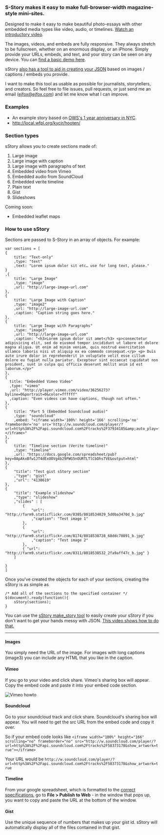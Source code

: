 ### S-Story makes it easy to make full-browser-width magazine-style mini-sites.

Designed to make it easy to make beautiful photo-essays with other embedded media types like video, audio, or timelines. [Watch an introductory video](https://vimeo.com/50500145).

The images, videos, and embeds are fully responsive. They always stretch to be fullscreen, whether on an enormous display, or an iPhone. Simply provide your URLs, embeds, and text, and your story can be seen on any device. You can [find a basic demo here](http://ejfox.github.com/sStory/).

sStory [also has a tool to aid in creating your JSON](http://ejfox.github.com/sStory/make_story.html) based on images / captions / embeds you provide.

I want to make this tool as usable as possible for journalists, storytellers, and creators. So feel free to file issues, pull requests, or just send me an email (ejfox@ejfox.com) and let me know what I can improve.

### Examples
+ An example story based on [OWS's 1 year anniversary in NYC](http://ejfox.github.com/sStory/nyc_s17.html).
+ <http://local.wfpl.org/kycir/hooten/>

### Section types
sStory allows you to create sections made of:

1. Large image
2. Large image with caption
3. Large image with paragraphs of text
4. Embedded video from Vimeo
5. Embedded audio from SoundCloud
6. Embedded verite timeline
7. Plain text
8. Gist
9. Slideshows

Coming soon:

+ Embedded leaflet maps

### How to use sStory

Sections are passed to S-Story in an array of objects. For example:

    var sections = [
    {
    	title: "Text-only"
    	,type: "text"
    	,text: "Lorem ipsum dolor sit etc… use for long text, please."
    }
    ,{
        title: "Large Image"
        ,type: "image"
        ,url: "http://large-image-url.com"
    },
    {
        title: "Large Image with Caption"
        ,type: "image2"
        ,url: "http://large-image-url.com"
        ,caption: "Caption string goes here."
    },
    {
        title: "Large Image with Paragraphs"
        ,type: "image3"
        ,url: "http://large-image-url.com"
        ,caption: "<h3>Lorem ipsum dolor sit amet</h3> <p>consectetur adipisicing elit, sed do eiusmod tempor incididunt ut labore et dolore magna aliqua. Ut enim ad minim veniam, quis nostrud exercitation ullamco laboris nisi ut aliquip ex ea commodo consequat.</p> <p> Duis aute irure dolor in reprehenderit in voluptate velit esse cillum dolore eu fugiat nulla pariatur. Excepteur sint occaecat cupidatat non proident, sunt in culpa qui officia deserunt mollit anim id est laborum.</p>"
    },
    {
      title: "Embedded Vimeo Video"
      ,type: "vimeo"
      ,url: "http://player.vimeo.com/video/36256273?byline=0&portrait=0&color=ffffff"
      ,caption: "Even videos can have captions, though not often."
    },
    {
        title: "Part 5 (Embedded Soundcloud audio)"
        ,type: "soundcloud"
        ,embed: "<iframe width='100%' height='166' scrolling='no' frameborder='no' src='http://w.soundcloud.com/player/?url=http%3A%2F%2Fapi.soundcloud.com%2Ftracks%2F37934185&amp;auto_play=false&amp;show_artwork=false&amp;color=000000'></iframe>"
    },
    {
        title: "Timeline section (Verite timeline)"
        ,type: "timeline"
        ,url: "https://docs.google.com/spreadsheet/pub?key=0ApAkxBfw1JT4dExOOVg4b29FWG5nOURTLTlCbDhsTVE&output=html"
    },
	{
        "title": "Test gist sStory section"
        ,"type": "gist"
        ,"url": "4138619"
    },
    {
    	"title": "Example slideshow"
    	,"type": "slideshow"
    	,"slides" : [
    		{
    			"url": "http://farm9.staticflickr.com/8305/8018534029_5d0ba3470d_b.jpg"
    			,"caption": "Test image 1"
    		},
    		{
    			"url": "http://farm9.staticflickr.com/8174/8018538728_68ddc70891_b.jpg"
    			,"caption": "Test image 2"
    		},
    		{ "url": "http://farm9.staticflickr.com/8311/8018538532_2fa9aff47c_b.jpg" }
    	]

    }
    ]

Once you've created the objects for each of your sections, creating the sStory is as simple as

    /* Add all of the sections to the specified container */
    $(document).ready(function(){
    	sStory(sections);
    }

You can use the [sStory make_story tool](http://ejfox.github.com/sStory/make_story.html) to easily create your sStory if you don't want to get your hands messy with JSON. [This video shows how to do that.](https://vimeo.com/50500145)

---

#### Images
You simply need the URL of the image. For images with long captions (image3) you can include any HTML that you like in the caption.

#### Vimeo
If you go to your video and click share. Vimeo's sharing box will appear. Copy the embed code and paste it into your embed code section.

![Vimeo howto](http://ejfox.github.com/sStory/howto/howto-vimeo.png)

#### Soundcloud
Go to your soundcloud track and click share. Soundcloud's sharing box will appear. You will need to get the src URL from the embed code and copy it over.

So if your embed code looks like ```<iframe width="100%" height="166" scrolling="no" frameborder="no" src="http://w.soundcloud.com/player/?url=http%3A%2F%2Fapi.soundcloud.com%2Ftracks%2F58373178&show_artwork=true"></iframe>```

Your URL would be ```http://w.soundcloud.com/player/?url=http%3A%2F%2Fapi.soundcloud.com%2Ftracks%2F58373178&show_artwork=true```


#### Timeline
From your google spreadsheet, which is formatted to the [correct specifications](https://docs.google.com/a/digitalartwork.net/previewtemplate?id=0AppSVxABhnltdEhzQjQ4MlpOaldjTmZLclQxQWFTOUE&mode=public), go to **File > Publish to Web** - in the window that pops up, you want to copy and paste the URL at the bottom of the window.

#### Gist
Use the unique sequence of numbers that makes up your gist id. sStory will automatically display all of the files contained in that gist.